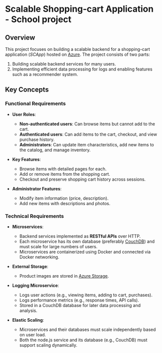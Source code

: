 # Scalable Shopping-cart Application - School project


## Overview

This project focuses on building a scalable backend for a shopping-cart application (*SCApp*) hosted on [Azure](https://azure.microsoft.com/en-us/global-infrastructure/). The project consists of two parts:
1. Building scalable backend services for many users.
2. Implementing efficient data processing for logs and enabling features such as a recommender system.

## Key Concepts

### Functional Requirements
- **User Roles**:
  - **Non-authenticated users**: Can browse items but cannot add to the cart.
  - **Authenticated users**: Can add items to the cart, checkout, and view purchase history.
  - **Administrators**: Can update item characteristics, add new items to the catalog, and manage inventory.

- **Key Features**:
  - Browse items with detailed pages for each.
  - Add or remove items from the shopping cart.
  - Checkout and preserve shopping cart history across sessions.

- **Administrator Features**:
  - Modify item information (price, description).
  - Add new items with descriptions and photos.

### Technical Requirements
- **Microservices**:
  - Backend services implemented as **RESTful APIs** over HTTP.
  - Each microservice has its own database (preferably [CouchDB](http://couchdb.apache.org)) and must scale for large numbers of users.
  - Microservices are containerized using Docker and connected via Docker networking.
  
- **External Storage**:
  - Product images are stored in [Azure Storage](https://docs.microsoft.com/en-us/azure/storage/).

- **Logging Microservice**:
  - Logs user actions (e.g., viewing items, adding to cart, purchases).
  - Logs performance metrics (e.g., response times, API calls).
  - Stored in a CouchDB database for later data processing and analysis.

- **Elastic Scaling**:
  - Microservices and their databases must scale independently based on user load.
  - Both the node.js service and its database (e.g., CouchDB) must support scaling dynamically.
